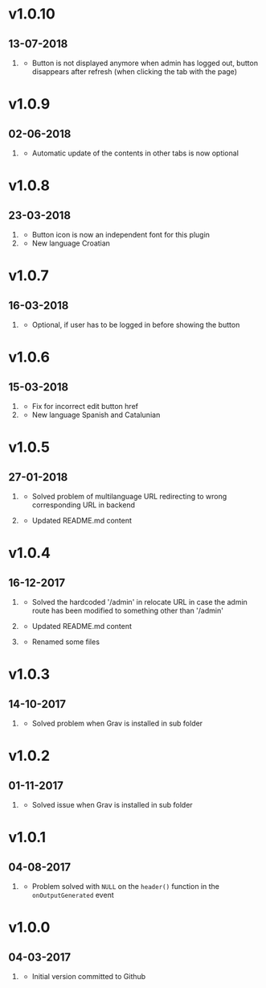 # v1.0.10
## 13-07-2018

1. [](#bugfix)
    * Button is not displayed anymore when admin has logged out, button disappears after refresh (when clicking the tab with the page)
 

# v1.0.9
## 02-06-2018

1. [](#feature)
    * Automatic update of the contents in other tabs is now optional

# v1.0.8
## 23-03-2018

1. [](#feature)
    * Button icon is now an independent font for this plugin
2. [](#new)
    * New language Croatian


# v1.0.7
## 16-03-2018

1. [](#feature)
    * Optional, if user has to be logged in before showing the button

# v1.0.6
## 15-03-2018

1. [](#bugfix)
    * Fix for incorrect edit button href
2. [](#new)
    * New language Spanish and Catalunian

# v1.0.5
##  27-01-2018

1. [](#bugfix)
    * Solved problem of multilanguage URL redirecting to wrong corresponding URL in backend

2. [](#bugfix)
    * Updated README.md content

# v1.0.4
##  16-12-2017

1. [](#bugfix)
    * Solved the hardcoded '/admin' in relocate URL in case the admin route has been modified to something other than '/admin'

2. [](#bugfix)
    * Updated README.md content

3. [](#bugfix)
    * Renamed some files

# v1.0.3
##  14-10-2017

1. [](#bugfix)
    * Solved problem when Grav is installed in sub folder

# v1.0.2
##  01-11-2017

1. [](#bugfix)
    * Solved issue when Grav is installed in sub folder 


# v1.0.1
##  04-08-2017

1. [](#bugfix)
    * Problem solved with `NULL` on the `header()` function
     in the `onOutputGenerated` event


# v1.0.0
##  04-03-2017

1. [](#new)
    * Initial version committed to Github
